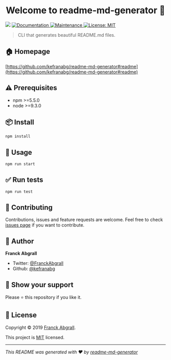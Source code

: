 <h1 align="center">Welcome to readme-md-generator 👋</h1>
<p>
  <img src="https://img.shields.io/badge/version-0.2.0-blue.svg?cacheSeconds=2592000" />
  <a href="https://github.com/kefranabg/readme-md-generator#readme">
    <img alt="Documentation" src="https://img.shields.io/badge/documentation-yes-brightgreen.svg" target="_blank" />
  </a>
  <a href="https://github.com/kefranabg/readme-md-generator/graphs/commit-activity">
    <img alt="Maintenance" src="https://img.shields.io/badge/Maintained%3F-yes-green.svg" target="_blank" />
  </a>
  <a href="https://github.com/kefranabg/readme-md-generator/blob/master/LICENSE">
    <img alt="License: MIT" src="https://img.shields.io/badge/License-MIT-yellow.svg" target="_blank" />
  </a>
</p>

> CLI that generates beautiful README.md files.

## 🏠 Homepage

[https://github.com/kefranabg/readme-md-generator#readme](https://github.com/kefranabg/readme-md-generator#readme)

## ⚠️ Prerequisites

- npm &gt;=5.5.0
- node &gt;=9.3.0

## 📦 Install

```sh
npm install
```

## 🚀 Usage

```sh
npm run start
```

## ✅ Run tests

```sh
npm run test
```

## 🤝 Contributing

Contributions, issues and feature requests are welcome. Feel free to check [issues page](https://github.com/kefranabg/readme-md-generator/issues) if you want to contribute.

## 👤 Author

**Franck Abgrall**

* Twitter: [@FranckAbgrall](https://twitter.com/FranckAbgrall)
* Github: [@kefranabg](https://github.com/kefranabg)

## 🙏 Show your support

Please ⭐️ this repository if you like it.

## 📝 License

Copyright © 2019 [Franck Abgrall](https://github.com/kefranabg).

This project is [MIT](https://github.com/kefranabg/readme-md-generator/blob/master/LICENSE) licensed.

***
_This README was generated with ❤️ by [readme-md-generator](https://github.com/kefranabg/readme-md-generator)_